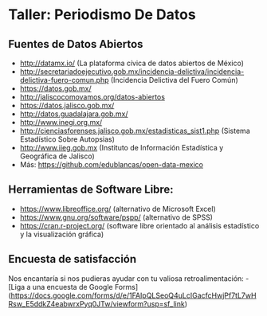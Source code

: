 # Taller: Periodismo De Datos

## Fuentes de Datos Abiertos

- http://datamx.io/ (La plataforma cívica de datos abiertos de México)
- http://secretariadoejecutivo.gob.mx/incidencia-delictiva/incidencia-delictiva-fuero-comun.php (Incidencia Delictiva del Fuero Común)
- https://datos.gob.mx/
- http://jaliscocomovamos.org/datos-abiertos
- https://datos.jalisco.gob.mx/
- http://datos.guadalajara.gob.mx/
- http://www.inegi.org.mx/
- http://cienciasforenses.jalisco.gob.mx/estadisticas_sist1.php (Sistema Estadístico Sobre Autopsias)
- http://www.iieg.gob.mx (Instituto de Información Estadística y Geográfica de Jalisco)
- Más: https://github.com/edublancas/open-data-mexico

## Herramientas de Software Libre:

- https://www.libreoffice.org/ (alternativo de Microsoft Excel)
- https://www.gnu.org/software/pspp/ (alternativo de SPSS)
- https://cran.r-project.org/ (software libre orientado al análisis estadístico y la visualización gráfica)

## Encuesta de satisfacción
Nos encantaría si nos pudieras ayudar con tu valiosa  retroalimentación: 
-[Liga a una encuesta de Google Forms] (https://docs.google.com/forms/d/e/1FAIpQLSeoQ4uLcIGacfcHwjPf7tL7wHRsw_E5ddkZ4eabwrxPyq0JTw/viewform?usp=sf_link)
